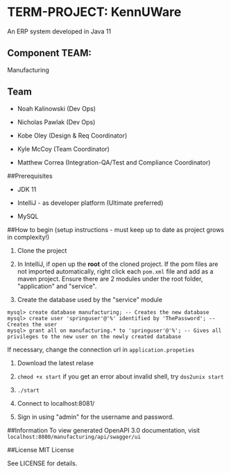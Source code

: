 # TERM-PROJECT: KennUWare

An ERP system developed in Java 11 

##  Component TEAM:  
Manufacturing


## Team

- Noah Kalinowski (Dev Ops)

- Nicholas Pawlak (Dev Ops)

- Kobe Oley (Design & Req Coordinator)

- Kyle McCoy (Team Coordinator)

- Matthew Correa (Integration-QA/Test and Compliance Coordinator)


##Prerequisites

- JDK 11

- IntelliJ - as developer platform (Ultimate preferred)

- MySQL


##How to begin (setup instructions - must keep up to date as project grows in complexity!)
1. Clone the project  

2. In IntelliJ, if open up the **root** of the cloned project. If the
pom files are not imported automatically, right click each `pom.xml` file and
add as a maven project. Ensure there are 2 modules under the root folder, 
"application" and "service".

3. Create the database used by the "service" module 
```
mysql> create database manufacturing; -- Creates the new database
mysql> create user 'springuser'@'%' identified by 'ThePassword'; -- Creates the user
mysql> grant all on manufacturing.* to 'springuser'@'%'; -- Gives all privileges to the new user on the newly created database
```
If necessary, change the connection url in `application.propeties`

1. Download the latest relase

4. `chmod +x start`
if you get an error about invalid shell, try `dos2unix start`

5. `./start`

6. Connect to localhost:8081/

7. Sign in using "admin" for the username and password.

##Information
To view generated OpenAPI 3.0 documentation, visit `localhost:8080/manufacturing/api/swagger/ui` 

##License
MIT License

See LICENSE for details.
